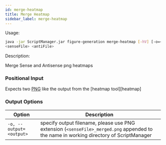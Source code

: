 ```yaml
---
id: merge-heatmap
title: Merge Heatmap
sidebar_label: merge-heatmap
---
```


Usage:
```bash
java -jar ScriptManager.jar figure-generation merge-heatmap [-hV] [-o=<output>]
<senseFile> <antiFile>
```

Description:

Merge Sense and Antisense png heatmaps

### Positional Input

Expects two [PNG][png-format] like the output from the [heatmap tool][heatmap]


### Output Options

| Option | Description |
| ------ | ----------- |
| `-o, --output=<output>` | specify output filename, please use PNG extension (`<senseFile>_merged.png` appended to the name in working directory of ScriptManager |

[cdt-format]:file-format.md
[png-format]:file-format.md

